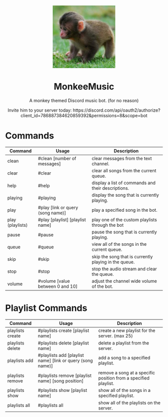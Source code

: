 <p align="center">
    <img src="monk.png" alt="Monkey Picture" width="200" height="200">
  </a>
</p>

<h1 align="center">MonkeeMusic</h1>
<p align="center">A monkey themed Discord music bot. (for no reason)</p>
<p align="center">Invite him to your server today: https://discord.com/api/oauth2/authorize?client_id=786887384620859392&permissions=8&scope=bot </p>

# Commands

| Command | Usage | Description |
| ------- | ---------- | ----------- |
| clean | #clean [number of messages] | clear messages from the text channel. |
| clear | #clear | clear all songs from the current queue. |
| help | #help | display a list of commands and their descriptions. |
| playing | #playing | display the song that is currently playing. |
| play | #play [link or query (song name)] | play a specified song in the bot. |
| play (playlists) | #play [playlist] [playlist name] | play one of the custom playlists through the bot |
| pause | #pause | pause the song that is currently playing. |
| queue | #queue | view all of the songs in the current queue. |
| skip | #skip | skip the song that is currently playing in the queue. |
| stop | #stop | stop the audio stream and clear the queue. |
| volume | #volume [value between 0 and 10] | adjust the channel wide volume of the bot. |

# Playlist Commands

| Command | Usage | Description |
| ------- | ---------- | ----------- |
| playlists create | #playlists create [playlist name] | create a new playlist for the server. (max 25) |
| playlists delete | #playlists delete [playlist name] | delete a playlist from the server. |
| playlists add | #playlists add [playlist name] [link or query (song name)] | add a song to a specified playlist. |
| playlists remove | #playlists remove [playlist name] [song position] | remove a song at a specific position from a specified playlist. |
| playlists show | #playlists show [playlist name] | show all of the songs in a specified playlist. |
| playlists all | #playlists all | show all of the playlists on the server. |
